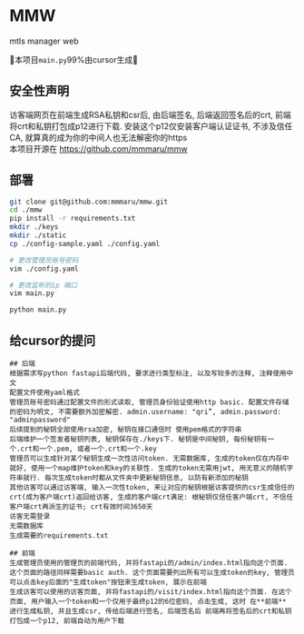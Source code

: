 # MMW
mtls manager web  

🎉本项目`main.py`99%由cursor生成🎉  

## 安全性声明
访客端网页在前端生成RSA私钥和csr后, 由后端签名, 后端返回签名后的crt, 前端将crt和私钥打包成p12进行下载. 安装这个p12仅安装客户端认证证书, 不涉及信任CA, 就算真的成为你的中间人也无法解密你的https  
本项目开源在 https://github.com/mmmaru/mmw  

## 部署
```sh
git clone git@github.com:mmmaru/mmw.git
cd ./mmw
pip install -r requirements.txt
mkdir ./keys
mkdir ./static
cp ./config-sample.yaml ./config.yaml

# 更改管理员账号密码
vim ./config.yaml

# 更改监听的ip 端口
vim main.py

python main.py
```

## 给cursor的提问
```
## 后端
根据需求写python fastapi后端代码, 要求进行类型标注, 以及写较多的注释, 注释使用中文
配置文件使用yaml格式
管理员账号密码通过配置文件的形式读取, 管理员身份验证使用http basic. 配置文件存储的密码为明文, 不需要额外加密解密. admin.username: "qri”, admin.password: "adminpassword"
后续提到的秘钥全部使用rsa加密, 秘钥在接口通信时 使用pem格式的字符串
后端维护一个签发者秘钥列表, 秘钥保存在./keys下. 秘钥是中间秘钥, 每份秘钥有一个.crt和一个.pem, 或者一个.crt和一个.key
管理员可以生成针对某个秘钥生成一次性访问token. 无需数据库, 生成的token仅在内存中就好, 使用一个map维护token和key的关联性. 生成的token无需用jwt, 用无意义的随机字符串就行. 每次生成token时都从文件夹中更新秘钥信息, 以防有新添加的秘钥
其他访客可以通过访客端, 输入一次性token, 来让对应的秘钥根据访客提供的csr生成信任的crt(成为客户端crt)返回给访客, 生成的客户端crt满足: 根秘钥仅信任客户端crt, 不信任客户端crt再派生的证书; crt有效时间3650天
访客无需登录
无需数据库
生成需要的requirements.txt

## 前端
生成管理员使用的管理页的前端代码, 并将fastapi的/admin/index.html指向这个页面. 这个页面的路径同样需要basic auth. 这个页面需要列出所有可以生成token的key, 管理员可以点击key后面的"生成token"按钮来生成token, 展示在前端
生成访客可以使用的访客页面, 并将fastapi的/visit/index.html指向这个页面. 在这个页面, 用户输入一个token和一个仅用于最终p12的6位密码, 点击生成, 这时 在**前端** 进行生成私钥, 并且生成csr, 传给后端进行签名, 后端签名后 前端再将签名后的crt和私钥打包成一个p12, 前端自动为用户下载
```